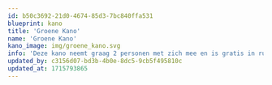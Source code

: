 ```yaml
---
id: b50c3692-21d0-4674-85d3-7bc840ffa531
blueprint: kano
title: 'Groene Kano'
name: 'Groene Kano'
kano_image: img/groene_kano.svg
info: 'Deze kano neemt graag 2 personen met zich mee en is gratis in ruil voor 2 emmers afval.'
updated_by: c3156d07-bd3b-4b0e-8dc5-9cb5f495810c
updated_at: 1715793865
---
```

